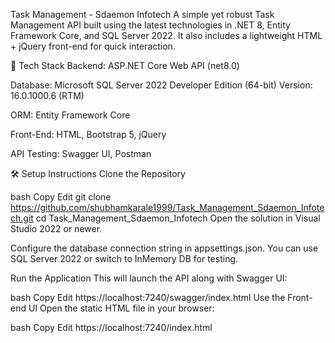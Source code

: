 Task Management - Sdaemon Infotech
A simple yet robust Task Management API built using the latest technologies in .NET 8, Entity Framework Core, and SQL Server 2022. It also includes a lightweight HTML + jQuery front-end for quick interaction.

🚀 Tech Stack
Backend: ASP.NET Core Web API (<TargetFramework>net8.0</TargetFramework>)

Database: Microsoft SQL Server 2022 Developer Edition (64-bit)
Version: 16.0.1000.6 (RTM)

ORM: Entity Framework Core

Front-End: HTML, Bootstrap 5, jQuery

API Testing: Swagger UI, Postman

🛠️ Setup Instructions
Clone the Repository

bash
Copy
Edit
git clone https://github.com/shubhamkarale1999/Task_Management_Sdaemon_Infotech.git
cd Task_Management_Sdaemon_Infotech
Open the solution in Visual Studio 2022 or newer.

Configure the database connection string in appsettings.json.
You can use SQL Server 2022 or switch to InMemory DB for testing.

Run the Application
This will launch the API along with Swagger UI:

bash
Copy
Edit
https://localhost:7240/swagger/index.html
Use the Front-end UI
Open the static HTML file in your browser:

bash
Copy
Edit
https://localhost:7240/index.html

